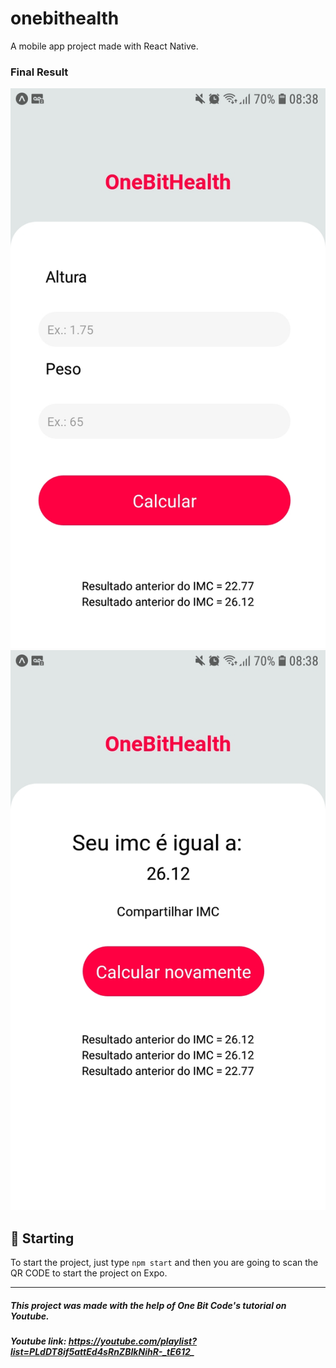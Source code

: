 # onebithealth
A mobile app project made with React Native.

### Final Result
<img src="assets/onebithealth-submit.jpeg"/>
<img src="assets/onebithealth-result.jpeg"/>

## 🚀 Starting

To start the project, just type `npm start` and then you are going to scan the QR CODE to start the project on Expo.

---
##### This project was made with the help of One Bit Code's tutorial on Youtube.
##### Youtube link: https://youtube.com/playlist?list=PLdDT8if5attEd4sRnZBIkNihR-_tE612_
